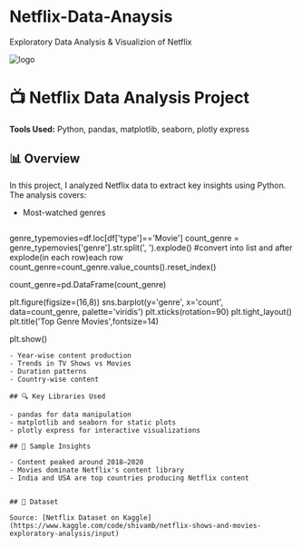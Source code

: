 # Netflix-Data-Anaysis
Exploratory Data Analysis &amp; Visualizion of Netflix

![logo](https://github.com/saurav190101/Netflix-Data-Anaysis/blob/main/photo-1574375927938-d5a98e8ffe85.avif)


# 📺 Netflix Data Analysis Project

**Tools Used:** Python, pandas, matplotlib, seaborn, plotly express

## 📊 Overview

In this project, I analyzed Netflix data to extract key insights using Python. The analysis covers:

- Most-watched genres
  
  ```
genre_typemovies=df.loc[df['type']=='Movie']
count_genre = genre_typemovies['genre'].str.split(', ').explode()  #convert into  list and after explode(in each row)each row
count_genre=count_genre.value_counts().reset_index()

count_genre=pd.DataFrame(count_genre)

plt.figure(figsize=(16,8))
sns.barplot(y='genre', x='count', data=count_genre, palette='viridis')
plt.xticks(rotation=90)
plt.tight_layout()
plt.title('Top Genre Movies',fontsize=14)

plt.show()   
``` 
- Year-wise content production
- Trends in TV Shows vs Movies
- Duration patterns
- Country-wise content

## 🔍 Key Libraries Used

- pandas for data manipulation
- matplotlib and seaborn for static plots
- plotly express for interactive visualizations

## 📌 Sample Insights

- Content peaked around 2018–2020
- Movies dominate Netflix's content library
- India and USA are top countries producing Netflix content


## 📁 Dataset

Source: [Netflix Dataset on Kaggle](https://www.kaggle.com/code/shivamb/netflix-shows-and-movies-exploratory-analysis/input)
